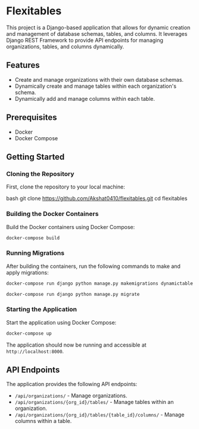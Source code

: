# Flexitables

This project is a Django-based application that allows for dynamic creation and management of database schemas, tables, and columns. It leverages Django REST Framework to provide API endpoints for managing organizations, tables, and columns dynamically.

## Features

- Create and manage organizations with their own database schemas.
- Dynamically create and manage tables within each organization's schema.
- Dynamically add and manage columns within each table.

## Prerequisites

- Docker
- Docker Compose

## Getting Started

### Cloning the Repository

First, clone the repository to your local machine:

bash
git clone https://github.com/Akshat0410/flexitables.git
cd flexitables


### Building the Docker Containers

Build the Docker containers using Docker Compose:

```bash
docker-compose build
```


### Running Migrations

After building the containers, run the following commands to make and apply migrations:

```bash
docker-compose run django python manage.py makemigrations dynamictable

docker-compose run django python manage.py migrate
```


### Starting the Application

Start the application using Docker Compose:

```bash
docker-compose up
```

The application should now be running and accessible at `http://localhost:8000`.


## API Endpoints

The application provides the following API endpoints:

- `/api/organizations/` - Manage organizations.
- `/api/organizations/{org_id}/tables/` - Manage tables within an organization.
- `/api/organizations/{org_id}/tables/{table_id}/columns/` - Manage columns within a table.